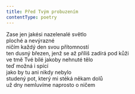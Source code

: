 ```yaml
---
title: Před Tvým probuzením
contentType: poetry
---
```


<section>

Zase jen jakési nazelenalé světlo  
ploché a nevýrazné  
ničím každý den svou přítomností  
ten dusný březen, jenž se až příliš zadírá pod kůži  
ve tmě Tvé bílé jakoby nehnuté tělo  
teď možná i spící  
jako by tu ani nikdy nebylo  
studený pot, který mi stéká někam dolů  
už dny nemluvíme naprosto o ničem

</section>
